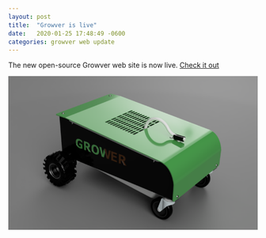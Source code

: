 ```yaml
---
layout: post
title:  "Growver is live"
date:   2020-01-25 17:48:49 -0600
categories: growver web update
---
```

The new open-source Growver web site is now live. [Check it out](https://growver.com)

![image](/assets/images/Growver_2020_Render_1_cropped.png)


